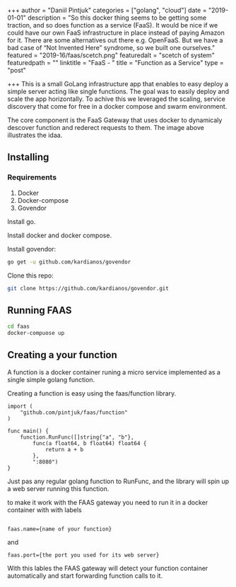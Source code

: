 +++
author = "Daniil Pintjuk"
categories = ["golang", "cloud"]
date = "2019-01-01"
description = "So this docker thing seems to be getting some traction, and so does function as a service (FaaS). It would be nice if we could have our own FaaS infrastructure in place instead of paying Amazon for it. There are some alternatives out there e.g. OpenFaaS. But we have a bad case of “Not Invented Here” syndrome, so we built one ourselves."
featured = "2019-16/faas/scetch.png"
featuredalt = "scetch of system"
featuredpath = ""
linktitle = "FaaS - "
title = "Function as a Service"
type = "post"

+++
This is a small GoLang infrastructure app that enables to easy deploy a simple server acting like
single functions. The goal was to easily deploy and scale the app horizontally. To achive this we leveraged the scaling, service discovery that come for free in a docker compose and swarm environment.

The core component is the FaaS Gateway that uses docker to dynamicaly descover function and rederect requests to them. The image above illustrates the idaa.

## Installing

### Requirements

1. Docker
2. Docker-compose
3. Govendor

Install go.

Install docker and docker compose.

Install govendor:

``` bash
go get -u github.com/kardianos/govendor
```

Clone this repo:

``` bash
git clone https://github.com/kardianos/govendor.git
```

## Running FAAS

``` bash
cd faas
docker-compuose up
```

## Creating a your function

A function is a docker container runing a micro service implemented as a single simple golang function.

Creating a function is easy using the faas/function library.

``` golang
import (
	"github.com/pintjuk/faas/function"
)

func main() {
	function.RunFunc([]string{"a", "b"},
		func(a float64, b float64) float64 {
			return a + b
		},
		":8080")
}
```

Just pas any regular golang function to RunFunc, and the library will spin up a web server running this function.

to make it work with the FAAS gateway you need to run it in a docker container with with labels

``` 

faas.name={name of your function}
```

and

``` 
faas.port={the port you used for its web server}
```

With this lables the FAAS gateway will detect your function container automatically and start forwarding function calls to it.